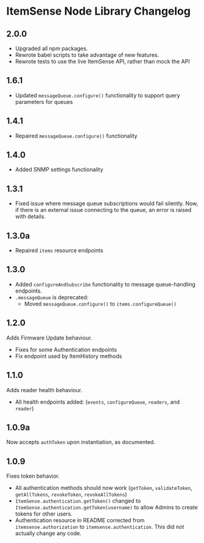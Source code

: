 # ItemSense Node Library Changelog
## 2.0.0
- Upgraded all npm packages.
- Rewrote babel scripts to take advantage of new features.
- Rewrote tests to use the live ItemSense API, rather than mock the API

## 1.6.1
- Updated `messageQueue.configure()` functionality to support query parameters for queues

## 1.4.1
- Repaired `messageQueue.configure()` functionality

## 1.4.0
- Added SNMP settings functionality

## 1.3.1
- Fixed issue where message queue subscriptions would fail silently. Now, if there is an external issue connecting to the queue, an error is raised with details.

## 1.3.0a
- Repaired `items` resource endpoints

## 1.3.0
- Added `configureAndSubscribe` functionality to message queue-handling endpoints.
- `.messageQueue` is deprecated:
  - Moved `messageQueue.configure()` to `items.configureQueue()`

## 1.2.0
Adds Firmware Update behaviour.
- Fixes for some Authentication endpoints
- Fix endpoint used by ItemHistory methods

## 1.1.0
Adds reader health behaviour.
- All health endpoints added: (`events`, `configureQueue`, `readers`, and `reader`)

## 1.0.9a
Now accepts `authToken` upon instantiation, as documented.

## 1.0.9
Fixes token behavior.
- All authentication methods should now work (`getToken`, `validateToken`, `getAllTokens`, `revokeToken`, `revokeAllTokens`)
- `ItemSense.authentication.getToken()` changed to `ItemSense.authentication.getToken(username)` to allow Admins to create tokens for other users.
- Authentication resource in README corrected from `itemsense.authorization` to `itemsense.authentication`. This did not actually change any code.
